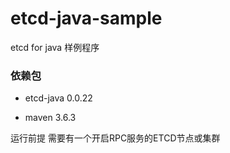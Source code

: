 # etcd-java-sample

etcd for java 样例程序

### 依赖包

* etcd-java 0.0.22

* maven 3.6.3

运行前提 需要有一个开启RPC服务的ETCD节点或集群

